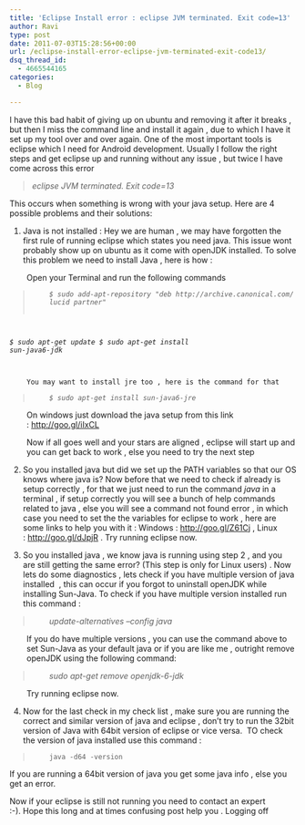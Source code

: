 ```yaml
---
title: 'Eclipse Install error : eclipse JVM terminated. Exit code=13'
author: Ravi
type: post
date: 2011-07-03T15:28:56+00:00
url: /eclipse-install-error-eclipse-jvm-terminated-exit-code13/
dsq_thread_id:
  - 4665544165
categories:
  - Blog

---
```

I have this bad habit of giving up on ubuntu and removing it after it breaks , but then I miss the command line and install it again , due to which I have it set up my tool over and over again. One of the most important tools is eclipse which I need for Android development. Usually I follow the right steps and get eclipse up and running without any issue , but twice I have come across this error

> _eclipse JVM terminated. Exit code=13_

This occurs when something is wrong with your java setup. Here are 4 possible problems and their solutions:<!--more-->

1. Java is not installed : Hey we are human , we may have forgotten the first rule of running eclipse which states you need java. This issue wont probably show up on ubuntu as it come with openJDK installed. To solve this problem we need to install Java , here is how :

<p style="padding-left: 30px;">
  Open your Terminal and run the following commands
</p>

> <pre style="padding-left: 30px;"><em><code>$ sudo add-apt-repository "deb http://archive.canonical.com/ lucid partner"
$ sudo apt-get update
$ sudo apt-get install sun-java6-jdk</code></em></pre>

<pre style="padding-left: 30px;"><code>
</code></pre>

<pre style="padding-left: 30px;"><code>You may want to install jre too , here is the command for that
</code></pre>

> <pre style="padding-left: 30px;"><em><code>$ sudo apt-get install sun-java6-jre</code></em></pre>

<p style="padding-left: 30px;">
  On windows just download the java setup from this link : <a href="http://www.oracle.com/technetwork/java/javase/downloads/index.html">http://goo.gl/iIxCL</a>
</p>

<p style="padding-left: 30px;">
  Now if all goes well and your stars are aligned , eclipse will start up and you can get back to work , else you need to try the next step
</p>

2. So you installed java but did we set up the PATH variables so that our OS knows where java is? Now before that we need to check if already is setup correctly , for that we just need to run the command _java_ in a terminal , if setup correctly you will see a bunch of help commands related to java , else you will see a command not found error , in which case you need to set the the variables for eclipse to work , here are some links to help you with it : Windows : http://goo.gl/Z61Cj , Linux : http://goo.gl/dJpjR . Try running eclipse now.

3. So you installed java , we know java is running using step 2 , and you are still getting the same error? (This step is only for Linux users) . Now lets do some diagnostics , lets check if you have multiple version of java installed  , this can occur if you forgot to uninstall openJDK while installing Sun-Java. To check if you have multiple version installed run this command :

> <p style="padding-left: 30px;">
>   <em>update-alternatives &#8211;config java</em>
> </p>

<p style="padding-left: 30px;">
  If you do have multiple versions , you can use the command above to set Sun-Java as your default java or if you are like me , outright remove openJDK using the following command:
</p>

> <p style="padding-left: 30px;">
>   <em>sudo apt-get remove openjdk-6-jdk</em>
> </p>

<p style="padding-left: 30px;">
  Try running eclipse now.
</p>

4. Now for the last check in my check list , make sure you are running the correct and similar version of java and eclipse , don&#8217;t try to run the 32bit version of Java with 64bit version of eclipse or vice versa.  TO check the version of java installed use this command :

> <pre style="padding-left: 30px;"><code>java -d64 -version</code></pre>

If you are running a 64bit version of java you get some java info , else you get an error.

Now if your eclipse is still not running you need to contact an expert :-). Hope this long and at times confusing post help you . Logging off